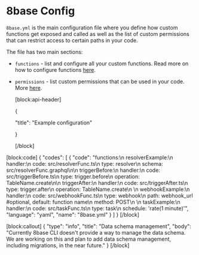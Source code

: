 # 8base Config

`8base.yml` is the main configuration file where you define how custom functions get exposed and called as well as the list of custom permissions that can restrict access to certain paths in your code.

The file has two main sections:

* `functions` - list and configure all your custom functions. Read more on how to configure functions [here](https://github.com/8base/Documentation/tree/4df3b0cc7b342fe0d3468fbf0a5cafa597c6f037/docs/logic/functions/README.md). 
* `permissions` - list custom permissions that can be used in your code. More [here](https://github.com/8base/Documentation/tree/4df3b0cc7b342fe0d3468fbf0a5cafa597c6f037/docs/logic/permissions-1/README.md).

  \[block:api-header\]

  {

  "title": "Example configuration"

  }

  \[/block\]

\[block:code\] { "codes": \[ { "code": "functions:\n resolverExample:\n handler:\n code: src/resolverFunc.ts\n type: resolver\n schema: src/resolverFunc.graphql\n\n triggerBefore:\n handler:\n code: src/triggerBefore.ts\n type: trigger.before\n operation: TableName.create\n\n triggerAfter:\n handler:\n code: src/triggerAfter.ts\n type: trigger.after\n operation: TableName.create\n \n webhookExample:\n handler:\n code: src/webhookFunc.ts\n type: webhook\n path: webhook\_url \#optional, default: function name\n method: POST\n \n taskExample:\n handler:\n code: src/taskFunc.ts\n type: task\n schedule: 'rate\(1 minute\)'", "language": "yaml", "name": "8base.yml" } \] } \[/block\]

\[block:callout\] { "type": "info", "title": "Data schema management", "body": "Currently 8base CLI doesn't provide a way to manage the data schema. We are working on this and plan to add data schema management, including migrations, in the near future." } \[/block\]

